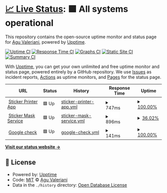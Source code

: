 # [📈 Live Status](https://avaleriani.github.io/sticker-printer): <!--live status--> **🟩 All systems operational**

This repository contains the open-source uptime monitor and status page for [Agu Valeriani](https://agustinvaleriani.com/), powered by [Upptime](https://github.com/upptime/upptime).

[![Uptime CI](https://github.com/koj-co/upptime/workflows/Uptime%20CI/badge.svg)](https://github.com/koj-co/upptime/actions?query=workflow%3A%22Uptime+CI%22)
[![Response Time CI](https://github.com/koj-co/upptime/workflows/Response%20Time%20CI/badge.svg)](https://github.com/koj-co/upptime/actions?query=workflow%3A%22Response+Time+CI%22)
[![Graphs CI](https://github.com/koj-co/upptime/workflows/Graphs%20CI/badge.svg)](https://github.com/koj-co/upptime/actions?query=workflow%3A%22Graphs+CI%22)
[![Static Site CI](https://github.com/koj-co/upptime/workflows/Static%20Site%20CI/badge.svg)](https://github.com/koj-co/upptime/actions?query=workflow%3A%22Static+Site+CI%22)
[![Summary CI](https://github.com/koj-co/upptime/workflows/Summary%20CI/badge.svg)](https://github.com/koj-co/upptime/actions?query=workflow%3A%22Summary+CI%22)

With [Upptime](https://upptime.js.org), you can get your own unlimited and free uptime monitor and status page, powered entirely by a GitHub repository. We use [Issues](https://github.com/avaleriani/sticker-printer/issues) as incident reports, [Actions](https://github.com/avaleriani/sticker-printer/actions) as uptime monitors, and [Pages](https://avaleriani.github.io/sticker-printer) for the status page.

<!--start: status pages-->
<!-- This summary is generated by Upptime (https://github.com/upptime/upptime) -->
<!-- Do not edit this manually, your changes will be overwritten -->
<!-- prettier-ignore -->
| URL | Status | History | Response Time | Uptime |
| --- | ------ | ------- | ------------- | ------ |
| <img alt="" src="https://favicons.githubusercontent.com/sticker.observer" height="13"> [Sticker Printer App](https://sticker.observer/) | 🟩 Up | [sticker-printer-app.yml](https://github.com/avaleriani/sticker-uptime-monitor/commits/master/history/sticker-printer-app.yml) | <details><summary><img alt="Response time graph" src="./graphs/sticker-printer-app/response-time-week.png" height="20"> 747ms</summary><br><a href="https://avaleriani.github.io/sticker-printer/history/sticker-printer-app"><img alt="Response time 747" src="https://img.shields.io/endpoint?url=https%3A%2F%2Fraw.githubusercontent.com%2Favaleriani%2Fsticker-uptime-monitor%2Fmaster%2Fapi%2Fsticker-printer-app%2Fresponse-time.json"></a><br><a href="https://avaleriani.github.io/sticker-printer/history/sticker-printer-app"><img alt="24-hour response time 747" src="https://img.shields.io/endpoint?url=https%3A%2F%2Fraw.githubusercontent.com%2Favaleriani%2Fsticker-uptime-monitor%2Fmaster%2Fapi%2Fsticker-printer-app%2Fresponse-time-day.json"></a><br><a href="https://avaleriani.github.io/sticker-printer/history/sticker-printer-app"><img alt="7-day response time 747" src="https://img.shields.io/endpoint?url=https%3A%2F%2Fraw.githubusercontent.com%2Favaleriani%2Fsticker-uptime-monitor%2Fmaster%2Fapi%2Fsticker-printer-app%2Fresponse-time-week.json"></a><br><a href="https://avaleriani.github.io/sticker-printer/history/sticker-printer-app"><img alt="30-day response time 747" src="https://img.shields.io/endpoint?url=https%3A%2F%2Fraw.githubusercontent.com%2Favaleriani%2Fsticker-uptime-monitor%2Fmaster%2Fapi%2Fsticker-printer-app%2Fresponse-time-month.json"></a><br><a href="https://avaleriani.github.io/sticker-printer/history/sticker-printer-app"><img alt="1-year response time 747" src="https://img.shields.io/endpoint?url=https%3A%2F%2Fraw.githubusercontent.com%2Favaleriani%2Fsticker-uptime-monitor%2Fmaster%2Fapi%2Fsticker-printer-app%2Fresponse-time-year.json"></a></details> | <details><summary><a href="https://avaleriani.github.io/sticker-printer/history/sticker-printer-app">100.00%</a></summary><a href="https://avaleriani.github.io/sticker-printer/history/sticker-printer-app"><img alt="All-time uptime 100.00%" src="https://img.shields.io/endpoint?url=https%3A%2F%2Fraw.githubusercontent.com%2Favaleriani%2Fsticker-uptime-monitor%2Fmaster%2Fapi%2Fsticker-printer-app%2Fuptime.json"></a><br><a href="https://avaleriani.github.io/sticker-printer/history/sticker-printer-app"><img alt="24-hour uptime 100.00%" src="https://img.shields.io/endpoint?url=https%3A%2F%2Fraw.githubusercontent.com%2Favaleriani%2Fsticker-uptime-monitor%2Fmaster%2Fapi%2Fsticker-printer-app%2Fuptime-day.json"></a><br><a href="https://avaleriani.github.io/sticker-printer/history/sticker-printer-app"><img alt="7-day uptime 100.00%" src="https://img.shields.io/endpoint?url=https%3A%2F%2Fraw.githubusercontent.com%2Favaleriani%2Fsticker-uptime-monitor%2Fmaster%2Fapi%2Fsticker-printer-app%2Fuptime-week.json"></a><br><a href="https://avaleriani.github.io/sticker-printer/history/sticker-printer-app"><img alt="30-day uptime 100.00%" src="https://img.shields.io/endpoint?url=https%3A%2F%2Fraw.githubusercontent.com%2Favaleriani%2Fsticker-uptime-monitor%2Fmaster%2Fapi%2Fsticker-printer-app%2Fuptime-month.json"></a><br><a href="https://avaleriani.github.io/sticker-printer/history/sticker-printer-app"><img alt="1-year uptime 100.00%" src="https://img.shields.io/endpoint?url=https%3A%2F%2Fraw.githubusercontent.com%2Favaleriani%2Fsticker-uptime-monitor%2Fmaster%2Fapi%2Fsticker-printer-app%2Fuptime-year.json"></a></details>
| <img alt="" src="https://favicons.githubusercontent.com/mask.jprq.live" height="13"> [Sticker Mask Service](https://mask.jprq.live/) | 🟩 Up | [sticker-mask-service.yml](https://github.com/avaleriani/sticker-uptime-monitor/commits/master/history/sticker-mask-service.yml) | <details><summary><img alt="Response time graph" src="./graphs/sticker-mask-service/response-time-week.png" height="20"> 896ms</summary><br><a href="https://avaleriani.github.io/sticker-printer/history/sticker-mask-service"><img alt="Response time 896" src="https://img.shields.io/endpoint?url=https%3A%2F%2Fraw.githubusercontent.com%2Favaleriani%2Fsticker-uptime-monitor%2Fmaster%2Fapi%2Fsticker-mask-service%2Fresponse-time.json"></a><br><a href="https://avaleriani.github.io/sticker-printer/history/sticker-mask-service"><img alt="24-hour response time 896" src="https://img.shields.io/endpoint?url=https%3A%2F%2Fraw.githubusercontent.com%2Favaleriani%2Fsticker-uptime-monitor%2Fmaster%2Fapi%2Fsticker-mask-service%2Fresponse-time-day.json"></a><br><a href="https://avaleriani.github.io/sticker-printer/history/sticker-mask-service"><img alt="7-day response time 896" src="https://img.shields.io/endpoint?url=https%3A%2F%2Fraw.githubusercontent.com%2Favaleriani%2Fsticker-uptime-monitor%2Fmaster%2Fapi%2Fsticker-mask-service%2Fresponse-time-week.json"></a><br><a href="https://avaleriani.github.io/sticker-printer/history/sticker-mask-service"><img alt="30-day response time 896" src="https://img.shields.io/endpoint?url=https%3A%2F%2Fraw.githubusercontent.com%2Favaleriani%2Fsticker-uptime-monitor%2Fmaster%2Fapi%2Fsticker-mask-service%2Fresponse-time-month.json"></a><br><a href="https://avaleriani.github.io/sticker-printer/history/sticker-mask-service"><img alt="1-year response time 896" src="https://img.shields.io/endpoint?url=https%3A%2F%2Fraw.githubusercontent.com%2Favaleriani%2Fsticker-uptime-monitor%2Fmaster%2Fapi%2Fsticker-mask-service%2Fresponse-time-year.json"></a></details> | <details><summary><a href="https://avaleriani.github.io/sticker-printer/history/sticker-mask-service">36.02%</a></summary><a href="https://avaleriani.github.io/sticker-printer/history/sticker-mask-service"><img alt="All-time uptime 36.02%" src="https://img.shields.io/endpoint?url=https%3A%2F%2Fraw.githubusercontent.com%2Favaleriani%2Fsticker-uptime-monitor%2Fmaster%2Fapi%2Fsticker-mask-service%2Fuptime.json"></a><br><a href="https://avaleriani.github.io/sticker-printer/history/sticker-mask-service"><img alt="24-hour uptime 36.02%" src="https://img.shields.io/endpoint?url=https%3A%2F%2Fraw.githubusercontent.com%2Favaleriani%2Fsticker-uptime-monitor%2Fmaster%2Fapi%2Fsticker-mask-service%2Fuptime-day.json"></a><br><a href="https://avaleriani.github.io/sticker-printer/history/sticker-mask-service"><img alt="7-day uptime 36.02%" src="https://img.shields.io/endpoint?url=https%3A%2F%2Fraw.githubusercontent.com%2Favaleriani%2Fsticker-uptime-monitor%2Fmaster%2Fapi%2Fsticker-mask-service%2Fuptime-week.json"></a><br><a href="https://avaleriani.github.io/sticker-printer/history/sticker-mask-service"><img alt="30-day uptime 36.02%" src="https://img.shields.io/endpoint?url=https%3A%2F%2Fraw.githubusercontent.com%2Favaleriani%2Fsticker-uptime-monitor%2Fmaster%2Fapi%2Fsticker-mask-service%2Fuptime-month.json"></a><br><a href="https://avaleriani.github.io/sticker-printer/history/sticker-mask-service"><img alt="1-year uptime 36.02%" src="https://img.shields.io/endpoint?url=https%3A%2F%2Fraw.githubusercontent.com%2Favaleriani%2Fsticker-uptime-monitor%2Fmaster%2Fapi%2Fsticker-mask-service%2Fuptime-year.json"></a></details>
| <img alt="" src="https://favicons.githubusercontent.com/google.com" height="13"> [Google check](https://google.com) | 🟩 Up | [google-check.yml](https://github.com/avaleriani/sticker-uptime-monitor/commits/master/history/google-check.yml) | <details><summary><img alt="Response time graph" src="./graphs/google-check/response-time-week.png" height="20"> 141ms</summary><br><a href="https://avaleriani.github.io/sticker-printer/history/google-check"><img alt="Response time 141" src="https://img.shields.io/endpoint?url=https%3A%2F%2Fraw.githubusercontent.com%2Favaleriani%2Fsticker-uptime-monitor%2Fmaster%2Fapi%2Fgoogle-check%2Fresponse-time.json"></a><br><a href="https://avaleriani.github.io/sticker-printer/history/google-check"><img alt="24-hour response time 141" src="https://img.shields.io/endpoint?url=https%3A%2F%2Fraw.githubusercontent.com%2Favaleriani%2Fsticker-uptime-monitor%2Fmaster%2Fapi%2Fgoogle-check%2Fresponse-time-day.json"></a><br><a href="https://avaleriani.github.io/sticker-printer/history/google-check"><img alt="7-day response time 141" src="https://img.shields.io/endpoint?url=https%3A%2F%2Fraw.githubusercontent.com%2Favaleriani%2Fsticker-uptime-monitor%2Fmaster%2Fapi%2Fgoogle-check%2Fresponse-time-week.json"></a><br><a href="https://avaleriani.github.io/sticker-printer/history/google-check"><img alt="30-day response time 141" src="https://img.shields.io/endpoint?url=https%3A%2F%2Fraw.githubusercontent.com%2Favaleriani%2Fsticker-uptime-monitor%2Fmaster%2Fapi%2Fgoogle-check%2Fresponse-time-month.json"></a><br><a href="https://avaleriani.github.io/sticker-printer/history/google-check"><img alt="1-year response time 141" src="https://img.shields.io/endpoint?url=https%3A%2F%2Fraw.githubusercontent.com%2Favaleriani%2Fsticker-uptime-monitor%2Fmaster%2Fapi%2Fgoogle-check%2Fresponse-time-year.json"></a></details> | <details><summary><a href="https://avaleriani.github.io/sticker-printer/history/google-check">100.00%</a></summary><a href="https://avaleriani.github.io/sticker-printer/history/google-check"><img alt="All-time uptime 100.00%" src="https://img.shields.io/endpoint?url=https%3A%2F%2Fraw.githubusercontent.com%2Favaleriani%2Fsticker-uptime-monitor%2Fmaster%2Fapi%2Fgoogle-check%2Fuptime.json"></a><br><a href="https://avaleriani.github.io/sticker-printer/history/google-check"><img alt="24-hour uptime 100.00%" src="https://img.shields.io/endpoint?url=https%3A%2F%2Fraw.githubusercontent.com%2Favaleriani%2Fsticker-uptime-monitor%2Fmaster%2Fapi%2Fgoogle-check%2Fuptime-day.json"></a><br><a href="https://avaleriani.github.io/sticker-printer/history/google-check"><img alt="7-day uptime 100.00%" src="https://img.shields.io/endpoint?url=https%3A%2F%2Fraw.githubusercontent.com%2Favaleriani%2Fsticker-uptime-monitor%2Fmaster%2Fapi%2Fgoogle-check%2Fuptime-week.json"></a><br><a href="https://avaleriani.github.io/sticker-printer/history/google-check"><img alt="30-day uptime 100.00%" src="https://img.shields.io/endpoint?url=https%3A%2F%2Fraw.githubusercontent.com%2Favaleriani%2Fsticker-uptime-monitor%2Fmaster%2Fapi%2Fgoogle-check%2Fuptime-month.json"></a><br><a href="https://avaleriani.github.io/sticker-printer/history/google-check"><img alt="1-year uptime 100.00%" src="https://img.shields.io/endpoint?url=https%3A%2F%2Fraw.githubusercontent.com%2Favaleriani%2Fsticker-uptime-monitor%2Fmaster%2Fapi%2Fgoogle-check%2Fuptime-year.json"></a></details>

<!--end: status pages-->

[**Visit our status website →**](https://avaleriani.github.io/sticker-printer)

## 📄 License

- Powered by: [Upptime](https://github.com/upptime/upptime)
- Code: [MIT](./LICENSE) © [Agu Valeriani](https://agustinvaleriani.com/)
- Data in the `./history` directory: [Open Database License](https://opendatacommons.org/licenses/odbl/1-0/)
